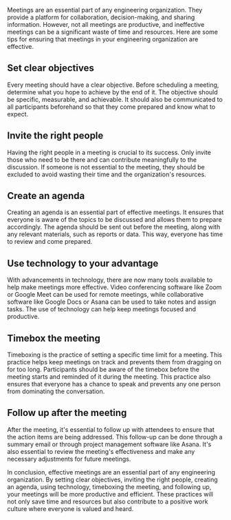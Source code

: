 Meetings are an essential part of any engineering organization. They provide a platform for collaboration, decision-making, and sharing information. However, not all meetings are productive, and ineffective meetings can be a significant waste of time and resources. Here are some tips for ensuring that meetings in your engineering organization are effective.

## Set clear objectives

Every meeting should have a clear objective. Before scheduling a meeting, determine what you hope to achieve by the end of it. The objective should be specific, measurable, and achievable. It should also be communicated to all participants beforehand so that they come prepared and know what to expect.

## Invite the right people

Having the right people in a meeting is crucial to its success. Only invite those who need to be there and can contribute meaningfully to the discussion. If someone is not essential to the meeting, they should be excluded to avoid wasting their time and the organization's resources.

## Create an agenda

Creating an agenda is an essential part of effective meetings. It ensures that everyone is aware of the topics to be discussed and allows them to prepare accordingly. The agenda should be sent out before the meeting, along with any relevant materials, such as reports or data. This way, everyone has time to review and come prepared.

## Use technology to your advantage

With advancements in technology, there are now many tools available to help make meetings more effective. Video conferencing software like Zoom or Google Meet can be used for remote meetings, while collaborative software like Google Docs or Asana can be used to take notes and assign tasks. The use of technology can help keep meetings focused and productive.

## Timebox the meeting

Timeboxing is the practice of setting a specific time limit for a meeting. This practice helps keep meetings on track and prevents them from dragging on for too long. Participants should be aware of the timebox before the meeting starts and reminded of it during the meeting. This practice also ensures that everyone has a chance to speak and prevents any one person from dominating the conversation.

## Follow up after the meeting

After the meeting, it's essential to follow up with attendees to ensure that the action items are being addressed. This follow-up can be done through a summary email or through project management software like Asana. It's also essential to review the meeting's effectiveness and make any necessary adjustments for future meetings.

In conclusion, effective meetings are an essential part of any engineering organization. By setting clear objectives, inviting the right people, creating an agenda, using technology, timeboxing the meeting, and following up, your meetings will be more productive and efficient. These practices will not only save time and resources but also contribute to a positive work culture where everyone is valued and heard.
